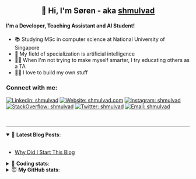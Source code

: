 <h2 align="center">
	👋 Hi, I'm Søren - aka <a href="https://shmulvad.com">shmulvad</a>
</h2>

#### I'm a Developer, Teaching Assistant and AI Student!
- 📚 Studying MSc in computer science at National University of Singapore
- 🧠 My field of specialization is artificial intelligence
- 👨‍🏫 When I'm not trying to make myself smarter, I try educating others as a TA
- 👨‍💻 I love to build my own stuff

### Connect with me:

[![Linkedin: shmulvad](https://img.shields.io/badge/shmulvad-blue?style=flat&logo=Linkedin&logoColor=white)][linkedin]
[![Website: shmulvad.com](https://img.shields.io/badge/shmulvad.com-47CCCC?&style=flat&logo=Google-Chrome&logoColor=white)][website]
[![Instagram: shmulvad](https://img.shields.io/badge/-@shmulvad-purple?style=flat&logo=Instagram&logoColor=white)][instagram]
[![StackOverflow: shmulvad](https://img.shields.io/badge/shmulvad-FE7A16?style=flat&logo=stack-overflow&logoColor=white)][stackOverflow]
[![Twitter: shmulvad](https://img.shields.io/badge/@shmulvad-1ca0f1?style=flat&logo=twitter&logoColor=white)][twitter]
[![Email: shmulvad](https://img.shields.io/badge/shmulvad-D14836?style=flat&logo=gmail&logoColor=white)][mail]

<br />

---

<details open>
 <summary>📕 <b>Latest Blog Posts</b>: </summary>

<br>

<!-- BLOG-POST-LIST:START -->
- [Why Did I Start This Blog](https://shmulvad.com/blog/why-did-start-this-blog)
<!-- BLOG-POST-LIST:END -->

</details>

<!-- --- -->

<details>
 <summary>🤖 <b>Coding stats</b>: </summary>

<br>

<!--START_SECTION:waka-->
**I'm a Night 🦉** 

```text
🌞 Morning    94 commits     ██░░░░░░░░░░░░░░░░░░░░░░░   8.04% 
🌆 Daytime    449 commits    █████████░░░░░░░░░░░░░░░░   38.41% 
🌃 Evening    398 commits    ████████░░░░░░░░░░░░░░░░░   34.05% 
🌙 Night      228 commits    █████░░░░░░░░░░░░░░░░░░░░   19.5%

```


📊 **This Week I Spent My Time On** 

```text
💬 Programming Languages: 
Python                   19 hrs 37 mins      ██████████████████░░░░░░░   71.99% 
HTML                     2 hrs 53 mins       ██░░░░░░░░░░░░░░░░░░░░░░░   10.63% 
Other                    2 hrs 50 mins       ██░░░░░░░░░░░░░░░░░░░░░░░   10.42% 
JavaScript               33 mins             ░░░░░░░░░░░░░░░░░░░░░░░░░   2.04% 
JSON                     32 mins             ░░░░░░░░░░░░░░░░░░░░░░░░░   2.01%

🔥 Editors: 
VS Code                  24 hrs 9 mins       ██████████████████████░░░   88.66% 
Zsh                      2 hrs 47 mins       ██░░░░░░░░░░░░░░░░░░░░░░░   10.23% 
Sublime Text             18 mins             ░░░░░░░░░░░░░░░░░░░░░░░░░   1.11%

🐱‍💻 Projects: 
overvaagning             14 hrs 34 mins      █████████████░░░░░░░░░░░░   53.46% 
overvaagning-sender      5 hrs 1 min         ████░░░░░░░░░░░░░░░░░░░░░   18.45% 
tsp                      4 hrs 28 mins       ████░░░░░░░░░░░░░░░░░░░░░   16.44% 
Project                  1 hr 25 mins        █░░░░░░░░░░░░░░░░░░░░░░░░   5.2% 
overvaagning-admin       38 mins             ░░░░░░░░░░░░░░░░░░░░░░░░░   2.34%

```


 Last Updated on 26/11/2021
<!--END_SECTION:waka-->

</details>

<!-- --- -->

<details>
 <summary>😇 <b>My GitHub stats</b>: </summary>

<br>

<img align="left" alt="shmulvad's Github Stats" src="https://github-readme-stats.vercel.app/api?username=shmulvad&show_icons=true&hide_border=true" />

</details>



[website]: https://shmulvad.com
[twitter]: https://twitter.com/shmulvad
[linkedin]: https://linkedin.com/in/shmulvad
[instagram]: https://instagram.com/shmulvad
[stackOverflow]: https://stackoverflow.com/users/9248793/shmulvad
[mail]: mailto:shmulvad@gmail.com
[github]: https://github.com/shmulvad
